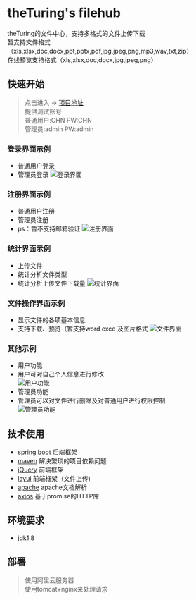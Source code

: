 # theTuring's filehub
theTuring的文件中心，支持多格式的文件上传下载</br>
暂支持文件格式（xls,xlsx,doc,docx,ppt,pptx,pdf,jpg,jpeg,png,mp3,wav,txt,zip）</br>
在线预览支持格式（xls,xlsx,doc,docx,jpg,jpeg,png）</br>
## 快速开始
> 点击进入 -> <a href="http://47.95.3.253:8080/">项目地址</a></br>
> 提供测试账号</br>
> 普通用户:CHN PW:CHN</br>
> 管理员:admin PW:admin</br>
### 登录界面示例
+ 普通用户登录
+ 管理员登录
![登录界面](https://github.com/theTuring/Truing/blob/master/%E9%A1%B9%E7%9B%AE%E6%88%AA%E5%9B%BE/login.png)
### 注册界面示例
+ 普通用户注册
+ 管理员注册</br>
+ ps：暂不支持邮箱验证
![注册界面](https://github.com/theTuring/Truing/blob/master/%E9%A1%B9%E7%9B%AE%E6%88%AA%E5%9B%BE/register.png)
### 统计界面示例
+ 上传文件
+ 统计分析文件类型
+ 统计分析上传文件下载量
![统计界面](https://github.com/theTuring/Truing/blob/master/%E9%A1%B9%E7%9B%AE%E6%88%AA%E5%9B%BE/statistics.png)
### 文件操作界面示例
+ 显示文件的各项基本信息
+ 支持下载、预览（暂支持word exce 及图片格式
![文件界面](https://github.com/theTuring/Truing/blob/master/%E9%A1%B9%E7%9B%AE%E6%88%AA%E5%9B%BE/document.png)
### 其他示例
+ 用户功能
+ 用户可对自己个人信息进行修改</br>
![用户功能](https://github.com/theTuring/Truing/blob/master/%E9%A1%B9%E7%9B%AE%E6%88%AA%E5%9B%BE/user.png)
+ 管理员功能
+ 管理员可以对文件进行删除及对普通用户进行权限控制</br>
![管理员功能](https://github.com/theTuring/Truing/blob/master/%E9%A1%B9%E7%9B%AE%E6%88%AA%E5%9B%BE/admin.png)
## 技术使用
+ [spring boot](https://spring.io/projects/spring-boot/) 后端框架
+ [maven](http://maven.apache.org/) 解决繁琐的项目依赖问题
+ [jQuery](https://jquery.com/) 前端框架
+ [layui](https://www.layui.com/) 前端框架（文件上传)
+ [apache](http://www.apache.org/) apache文档解析
+ [axios](http://www.axios-js.com/) 基于promise的HTTP库
## 环境要求
+ jdk1.8
## 部署
> 使用阿里云服务器</br>
> 使用tomcat+nginx来处理请求

